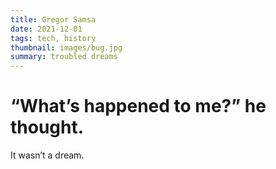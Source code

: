 ```yaml
---
title: Gregor Samsa
date: 2021-12-01
tags: tech, history
thumbnail: images/bug.jpg
summary: troubled dreams
---
```


# “What’s happened to me?” he thought.

It wasn’t a dream.